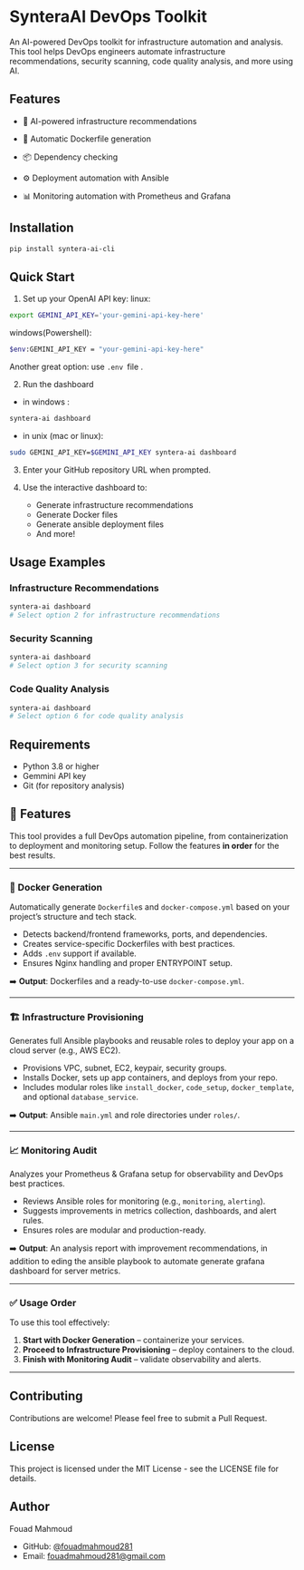 # SynteraAI DevOps Toolkit

An AI-powered DevOps toolkit for infrastructure automation and analysis. This tool helps DevOps engineers automate infrastructure recommendations, security scanning, code quality analysis, and more using AI.

## Features

- 🤖 AI-powered infrastructure recommendations

- 🐳 Automatic Dockerfile generation

- 📦 Dependency checking

- ⚙️ Deployment automation with Ansible

- 📊 Monitoring automation with Prometheus and Grafana


## Installation

```bash
pip install syntera-ai-cli
```

## Quick Start

1. Set up your OpenAI API key:
linux:
```bash
export GEMINI_API_KEY='your-gemini-api-key-here'
```
windows(Powershell):
```bash
$env:GEMINI_API_KEY = "your-gemini-api-key-here"

```
Another great option:
use `.env `file .


2. Run the dashboard
- in windows :
```bash
syntera-ai dashboard
```
- in unix (mac or linux):

```bash
sudo GEMINI_API_KEY=$GEMINI_API_KEY syntera-ai dashboard
```


3. Enter your GitHub repository URL when prompted.

4. Use the interactive dashboard to:
   - Generate infrastructure recommendations
   - Generate Docker files
   - Generate ansible deployment files
   - And more!

## Usage Examples

### Infrastructure Recommendations
```bash
syntera-ai dashboard
# Select option 2 for infrastructure recommendations
```

### Security Scanning
```bash
syntera-ai dashboard
# Select option 3 for security scanning
```

### Code Quality Analysis
```bash
syntera-ai dashboard
# Select option 6 for code quality analysis
```

## Requirements

- Python 3.8 or higher
- Gemmini API key
- Git (for repository analysis)

## 🚀 Features

This tool provides a full DevOps automation pipeline, from containerization to deployment and monitoring setup. Follow the features **in order** for the best results.

---

### 🐳 Docker Generation

Automatically generate `Dockerfile`s and `docker-compose.yml` based on your project’s structure and tech stack.

- Detects backend/frontend frameworks, ports, and dependencies.
- Creates service-specific Dockerfiles with best practices.
- Adds `.env` support if available.
- Ensures Nginx handling and proper ENTRYPOINT setup.

➡️ **Output**: Dockerfiles and a ready-to-use `docker-compose.yml`.

---

### 🏗️ Infrastructure Provisioning

Generates full Ansible playbooks and reusable roles to deploy your app on a cloud server (e.g., AWS EC2).

- Provisions VPC, subnet, EC2, keypair, security groups.
- Installs Docker, sets up app containers, and deploys from your repo.
- Includes modular roles like `install_docker`, `code_setup`, `docker_template`, and optional `database_service`.

➡️ **Output**: Ansible `main.yml` and role directories under `roles/`.

---

### 📈 Monitoring Audit

Analyzes your Prometheus & Grafana setup for observability and DevOps best practices.

- Reviews Ansible roles for monitoring (e.g., `monitoring`, `alerting`).
- Suggests improvements in metrics collection, dashboards, and alert rules.
- Ensures roles are modular and production-ready.

➡️ **Output**: An analysis report with improvement recommendations, in addition to eding the ansible playbook to automate generate grafana dashboard for server metrics.

---

### ✅ Usage Order

To use this tool effectively:

1. **Start with Docker Generation** – containerize your services.
2. **Proceed to Infrastructure Provisioning** – deploy containers to the cloud.
3. **Finish with Monitoring Audit** – validate observability and alerts.

---


## Contributing

Contributions are welcome! Please feel free to submit a Pull Request.

## License

This project is licensed under the MIT License - see the LICENSE file for details.

## Author

Fouad Mahmoud
- GitHub: [@fouadmahmoud281](https://github.com/fouadmahmoud281)
- Email: fouadmahmoud281@gmail.com 